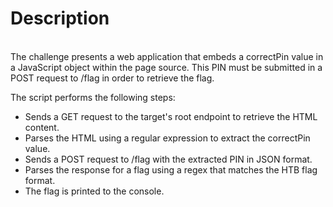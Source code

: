 <h1>Description</h1>
<br>
The challenge presents a web application that embeds a correctPin value in a JavaScript object within the page source. This PIN must be submitted in a POST request to /flag in order to retrieve the flag.

The script performs the following steps:
<ul>
<li>Sends a GET request to the target's root endpoint to retrieve the HTML content.</li>
<li>Parses the HTML using a regular expression to extract the correctPin value.</li>
<li>Sends a POST request to /flag with the extracted PIN in JSON format.</li>
<li>Parses the response for a flag using a regex that matches the HTB flag format.</li>
<li>The flag is printed to the console.</li>

